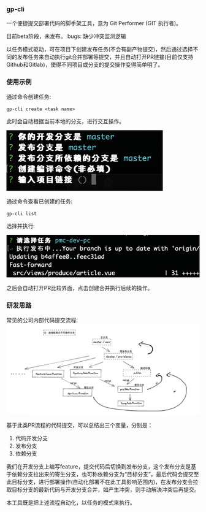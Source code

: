<!--
 * @Author: ShawnPhang
 * @LastEditors: ShawnPhang
 * @Description: 
 * @Date: 2021-07-22 16:48:12
 * @LastEditTime: 2021-08-13 14:53:31
 * @site: book.palxp.com / blog.palxp.com
-->

### gp-cli

一个便捷提交部署代码的脚手架工具，意为 Git Performer (GIT 执行者)。

目前beta阶段，未发布。
bugs: 缺少冲突监测逻辑

以任务模式驱动，可在项目下创建发布任务(不会有副产物提交)，然后通过选择不同的发布任务来自动执行git合并部署等提交，并且自动打开PR链接(目前仅支持Github和Gitlab)，使得不同项目或分支的提交操作变得简单明了。

### 使用示例

通过命令创建任务: 
```
gp-cli create <task name>
```

此时会自动根据当前本地的分支，进行交互操作。

![](../../images/plugins/2021-07-26-5.27.02.png)

通过命令查看已创建的任务: 

```
gp-cli list
```

选择并执行: 

![](../../images/plugins/2021-07-26-5.31.41.png)

之后会自动打开PR比较界面，点击创建合并执行后续的操作。

### 研发思路

常见的公司内部代码提交流程:
![](../../images/plugins/2021-07-23.png)

基于此类PR流程的代码提交，可以总结出三个变量，分别是：

1. 代码开发分支
2. 发布分支
3. 依赖分支

我们在开发分支上编写feature，提交代码后切换到发布分支，这个发布分支是基于依赖分支拉出来的寄生分支，也可称依赖分支为“目标分支”，最后代码会提交至此目标分支，进行部署操作(自动化部署不在此工具影响范围内)，在发布分支会拉取目标分支的最新代码与开发分支合并，如产生冲突，则手动解决冲突后再提交。

本工具既是把上述流程自动化，以任务的模式来执行。